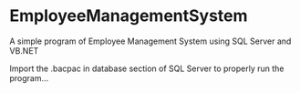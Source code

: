 # EmployeeManagementSystem
A simple program of Employee Management System using SQL Server and VB.NET


Import the .bacpac in database section of SQL Server to properly run the program...
